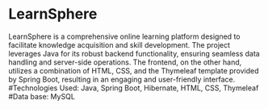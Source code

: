 # LearnSphere
LearnSphere is a comprehensive online learning platform designed to facilitate knowledge acquisition and skill development. The
project leverages Java for its robust backend functionality, ensuring seamless data handling and server-side operations. The frontend,
on the other hand, utilizes a combination of HTML, CSS, and the Thymeleaf template provided by Spring Boot, resulting in an engaging
and user-friendly interface.
#Technologies Used: Java, Spring Boot, Hibernate, HTML, CSS, Thymeleaf
#Data base: MySQL
